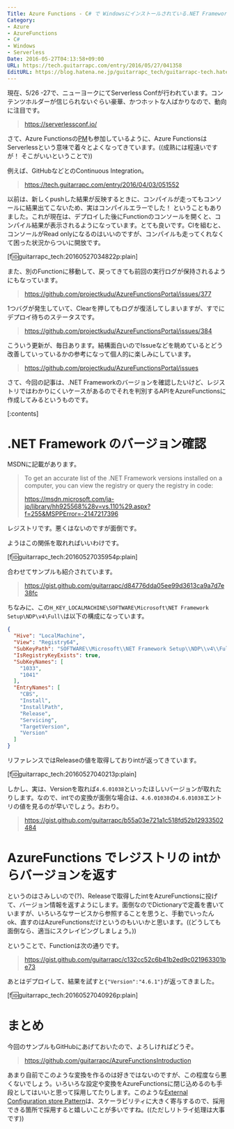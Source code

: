 ```yaml
---
Title: Azure Functions - C# で Windowsにインストールされている.NET Framework のレジストリバージョンを適切に返してみよう
Category:
- Azure
- AzureFunctions
- C#
- Windows
- Serverless
Date: 2016-05-27T04:13:58+09:00
URL: https://tech.guitarrapc.com/entry/2016/05/27/041358
EditURL: https://blog.hatena.ne.jp/guitarrapc_tech/guitarrapc-tech.hatenablog.com/atom/entry/6653812171398359069
---
```


現在、5/26 -27で、ニューヨークにてServerless Confが行われています。コンテンツホルダーが信じられないぐらい豪華、かつホットな人ばかりなので、動向に注目です。

> https://serverlessconf.io/

さて、Azure Functionsの[PM](https://twitter.com/crandycodes)も参加しているように、Azure FunctionsはServerlessという意味で着々とよくなってきています。((成熟には程遠いですが！ そこがいいということで))

例えば、GitHubなどとのContinuous Integration。

> https://tech.guitarrapc.com/entry/2016/04/03/051552

以前は、新しくpushした結果が反映するときに、コンパイルが走ってもコンソールに結果出てこないため、実はコンパイルエラーでした！ ということもありました。これが現在は、デプロイした後にFunctionのコンソールを開くと、コンパイル結果が表示されるようになっています。とても良いです。CIを組むと、コンソールがRead onlyになるのはいいのですが、コンパイルも走ってくれなくて困った状況からついに開放です。

[f:id:guitarrapc_tech:20160527034822p:plain]

また、別のFunctionに移動して、戻ってきても前回の実行ログが保持されるようにもなっています。

> https://github.com/projectkudu/AzureFunctionsPortal/issues/377

1つバグが発生していて、Clearを押してもログが復活してしまいますが、すでにデプロイ待ちのステータスです。

> https://github.com/projectkudu/AzureFunctionsPortal/issues/384

こういう更新が、毎日あります。結構面白いのでIssueなどを眺めているとどう改善していっているかの参考になって個人的に楽しみにしています。

> https://github.com/projectkudu/AzureFunctionsPortal/issues

さて、今回の記事は、.NET Frameworkのバージョンを確認したいけど、レジストリではわかりにくいケースがあるのでそれを判別するAPIをAzureFunctionsに作成してみるというものです。

[:contents]

# .NET Framework のバージョン確認

MSDNに記載があります。

> To get an accurate list of the .NET Framework versions installed on a computer, you can view the registry or query the registry in code:
>
> https://msdn.microsoft.com/ja-jp/library/hh925568%28v=vs.110%29.aspx?f=255&MSPPError=-2147217396

レジストリです。悪くはないのですが面倒です。

ようはこの関係を取れればいいわけです。

[f:id:guitarrapc_tech:20160527035954p:plain]

合わせてサンプルも紹介されています。

> https://gist.github.com/guitarrapc/d84776dda05ee99d3613ca9a7d7e38fc

ちなみに、この`H_KEY_LOCALMACHINE\SOFTWARE\Microsoft\NET Framework Setup\NDP\v4\Full\`は以下の構成になっています。


```json
{
  "Hive": "LocalMachine",
  "View": "Registry64",
  "SubKeyPath": "SOFTWARE\\Microsoft\\NET Framework Setup\\NDP\\v4\\Full\\",
  "IsRegistryKeyExists": true,
  "SubKeyNames": [
    "1033",
    "1041"
  ],
  "EntryNames": [
    "CBS",
    "Install",
    "InstallPath",
    "Release",
    "Servicing",
    "TargetVersion",
    "Version"
  ]
}
```

リファレンスではReleaseの値を取得しておりintが返ってきています。

[f:id:guitarrapc_tech:20160527040213p:plain]

しかし、実は、Versionを取れば`4.6.01038`といったほしいバージョンが取れたりします。なので、intでの変換が面倒な場合は、`4.6.01038`の`4.6.01038`エントリの値を見るのが早いでしょう。おわり。

> https://gist.github.com/guitarrapc/b55a03e721a1c518fd52b12933502484

# AzureFunctions でレジストリの intからバージョンを返す

というのはさみしいので(?)、Releaseで取得したintをAzureFunctionsに投げて、バージョン情報を返すようにします。面倒なのでDictionaryで定義を書いていますが、いろいろなサービスから参照することを思うと、手動でいったんok、直すのはAzureFunctionsだけというのもいいかと思います。((どうしても面倒なら、適当にスクレイピングしましょう。))

ということで、Functionは次の通りです。

> https://gist.github.com/guitarrapc/c132cc52c6b41b2ed9c021963301be73

あとはデプロイして、結果を試すと`{"Version":"4.6.1"}`が返ってきました。

[f:id:guitarrapc_tech:20160527040926p:plain]

# まとめ

今回のサンプルもGitHubにあげておいたので、よろしければどうぞ。

> https://github.com/guitarrapc/AzureFunctionsIntroduction

あまり自前でこのような変換を作るのは好きではないのですが、この程度なら悪くないでしょう。いろいろな設定や変換をAzureFunctionsに閉じ込めるのも手段としてはいいと思って採用してたりします。このような[External Configuration store Pattern](https://msdn.microsoft.com/ja-jp/library/dn589803.aspx)は、スケーラビリティに大きく寄与するので、採用できる箇所で採用すると嬉しいことが多いですね。((ただしリトライ処理は大事です))
